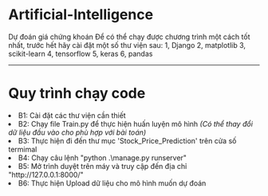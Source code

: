 # Artificial-Intelligence
Dự đoán giá chứng khoán
Để có thể chạy được chương trình một cách tốt nhất, trước hết hãy cài đặt một số thư viện sau:
1, Django
2, matplotlib
3, scikit-learn
4, tensorflow
5, keras
6, pandas


<hr/>


<h1>Quy trình chạy code</h1>
<li>B1: Cài đặt các thư viện cần thiết</li>
<li>B2: Chạy file Train.py để thực hiện huấn luyện mô hình <i>(Có thể thay đổi dữ liệu đầu vào cho phù hợp với bài toán)</i></li>
<li>B3: Thực hiện đi đến thư mục 'Stock_Price_Prediction' trên cửa số termimal</li>
<li>B4: Chạy câu lệnh "python .\manage.py runserver"</li>
<li>B5: Mở trình duyệt trên máy và truy cập đến địa chỉ "http://127.0.0.1:8000/"</li>
<li>B6: Thực hiện Upload dữ liệu cho mô hình muốn dự đoán</li>
